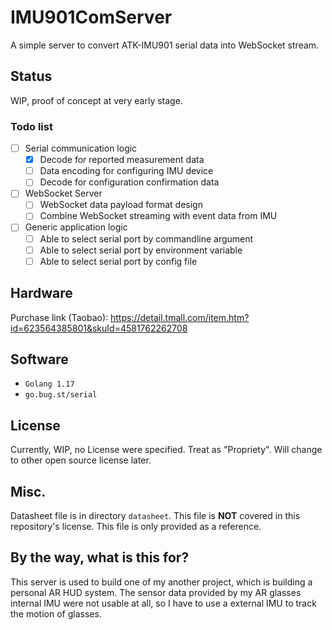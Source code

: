 # IMU901ComServer

A simple server to convert ATK-IMU901 serial data into WebSocket stream.

## Status

WIP, proof of concept at very early stage.

### Todo list
- [ ] Serial communication logic 
  - [X] Decode for reported measurement data
  - [ ] Data encoding for configuring IMU device
  - [ ] Decode for configuration confirmation data
- [ ] WebSocket Server  
  - [ ] WebSocket data payload format design
  - [ ] Combine WebSocket streaming with event data from IMU  
- [ ] Generic application logic
  - [ ] Able to select serial port by commandline argument
  - [ ] Able to select serial port by environment variable
  - [ ] Able to select serial port by config file

## Hardware

Purchase link (Taobao): https://detail.tmall.com/item.htm?id=623564385801&skuId=4581762262708

## Software

- `Golang 1.17`
- `go.bug.st/serial`

## License

Currently, WIP, no License were specified. Treat as "Propriety". Will change to other open source license later.

## Misc.

Datasheet file is in directory `datasheet`. This file is **NOT** covered in this repository's license. This file is only provided as a reference.

## By the way, what is this for?

This server is used to build one of my another project, which is building a personal AR HUD system.
The sensor data provided by my AR glasses internal IMU were not usable at all, so I have to use a external IMU to track the motion of glasses.
